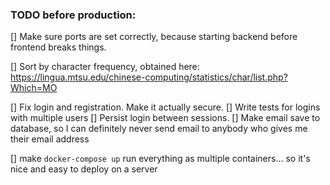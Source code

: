 ### TODO before production:

[] Make sure ports are set correctly, because starting backend before frontend breaks things.

[] Sort by character frequency, obtained here: https://lingua.mtsu.edu/chinese-computing/statistics/char/list.php?Which=MO


[] Fix login and registration.  Make it actually secure.
    [] Write tests for logins with multiple users
    [] Persist login between sessions.
[] Make email save to database, so I can definitely never send email to anybody who gives me their email address

[] make `docker-compose up` run everything as multiple containers... so it's nice and easy to deploy on a server
